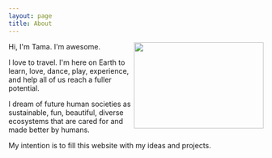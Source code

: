 ```yaml
---
layout: page
title: About
---
```


<img src="TEST IMAGE URL" width="256" height="170" align="right">

Hi, I'm Tama.
I'm awesome.

I love to travel. I'm here on Earth to learn, love, dance, play, experience, and help all of us reach a fuller potential.

I dream of future human societies as sustainable, fun, beautiful, diverse ecosystems that are cared for and made better by humans.

My intention is to fill this website with my ideas and projects.
